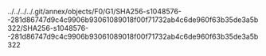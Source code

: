 ../../../../.git/annex/objects/F0/G1/SHA256-s1048576--281d86747d9c4c9906b93061089018f00f71732ab4c6de960f63b35de3a5b322/SHA256-s1048576--281d86747d9c4c9906b93061089018f00f71732ab4c6de960f63b35de3a5b322